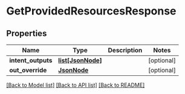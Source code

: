 # GetProvidedResourcesResponse

## Properties
Name | Type | Description | Notes
------------ | ------------- | ------------- | -------------
**intent_outputs** | [**list[JsonNode]**](JsonNode.md) |  | [optional] 
**out_override** | [**JsonNode**](JsonNode.md) |  | [optional] 

[[Back to Model list]](../README.md#documentation-for-models) [[Back to API list]](../README.md#documentation-for-api-endpoints) [[Back to README]](../README.md)

